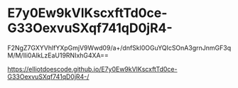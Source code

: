 # E7y0Ew9kVlKscxftTd0ce-G33OexvuSXqf741qD0jR4-
F2NgZ7GXYVhlfYXpGmjV9Wwd09/a+/dnfSkl0OGuYQIcSOnA3grnJnmGF3qM/M/lli0AlkLzEaU19RNIxhG4XA==


https://elliotdoescode.github.io/E7y0Ew9kVlKscxftTd0ce-G33OexvuSXqf741qD0jR4-/
